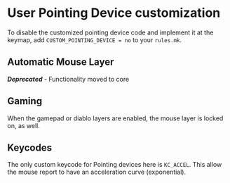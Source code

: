# User Pointing Device customization

To disable the customized pointing device code and implement it at the keymap, add `CUSTOM_POINTING_DEVICE = no` to your `rules.mk`.

## Automatic Mouse Layer

**_Deprecated_** - Functionality moved to core

## Gaming

When the gamepad or diablo layers are enabled, the mouse layer is locked on, as well.

## Keycodes

The only custom keycode for Pointing devices here is `KC_ACCEL`. This allow the mouse report to have an acceleration curve (exponential).
